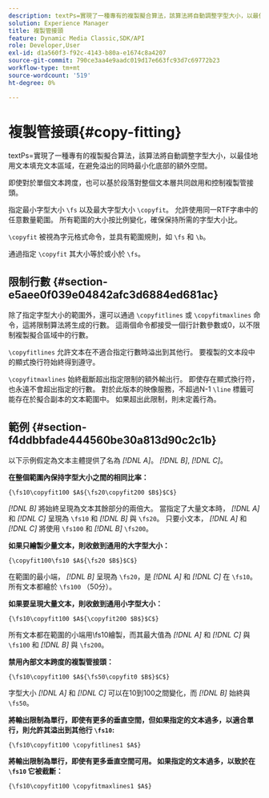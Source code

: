 ```yaml
---
description: textPs=實現了一種專有的複製擬合算法，該算法將自動調整字型大小，以最佳地用文本填充文本區域，在避免溢出的同時最小化底部的額外空間。
solution: Experience Manager
title: 複製管接頭
feature: Dynamic Media Classic,SDK/API
role: Developer,User
exl-id: d1a560f3-f92c-4143-b80a-e1674c8a4207
source-git-commit: 790ce3aa4e9aadc019d17e663fc93d7c69772b23
workflow-type: tm+mt
source-wordcount: '519'
ht-degree: 0%

---
```


# 複製管接頭{#copy-fitting}

textPs=實現了一種專有的複製擬合算法，該算法將自動調整字型大小，以最佳地用文本填充文本區域，在避免溢出的同時最小化底部的額外空間。

即使對於單個文本跨度，也可以基於段落對整個文本層共同啟用和控制複製管接頭。

指定最小字型大小 `\fs` 以及最大字型大小 `\copyfit`。 允許使用同一RTF字串中的任意數量範圍。 所有範圍的大小按比例變化，確保保持所需的字型大小比。

`\copyfit` 被視為字元格式命令，並具有範圍規則，如 `\fs` 和 `\b`。

通過指定 `\copyfit` 其大小等於或小於 `\fs`。

## 限制行數 {#section-e5aee0f039e04842afc3d6884ed681ac}

除了指定字型大小的範圍外，還可以通過 `\copyfitlines` 或 `\copyfitmaxlines` 命令，這將限制算法將生成的行數。 這兩個命令都接受一個行計數參數或0，以不限制複製擬合區域中的行數。

`\copyfitlines` 允許文本在不適合指定行數時溢出到其他行。 要複製的文本段中的顯式換行符始終得到遵守。

`\copyfitmaxlines` 始終截斷超出指定限制的額外輸出行。 即使存在顯式換行符，也永遠不會超出指定的行數。 對於此版本的映像服務，不超過N-1 `\line` 標籤可能存在於擬合副本的文本範圍中。 如果超出此限制，則未定義行為。

## 範例 {#section-f4ddbbfade444560be30a813d90c2c1b}

以下示例假定為文本主體提供了名為 *[!DNL $A$]*。 *[!DNL $B$]*, *[!DNL $C$]*。

**在整個範圍內保持字型大小之間的相同比率：**

`{\fs10\copyfit100 $A${\fs20\copyfit200 $B$}$C$}`

*[!DNL $B$]* 將始終呈現為文本其餘部分的兩倍大。 當指定了大量文本時， *[!DNL $A$]* 和 *[!DNL $C$]* 呈現為 `\fs10` 和 *[!DNL $B$]* 與 `\fs20`。 只要小文本， *[!DNL $A$]* 和 *[!DNL $C$]* 將使用 `\fs100` 和 *[!DNL $B$]* `\fs200`。

**如果只繪製少量文本，則收斂到通用的大字型大小：**

`{\copyfit100\fs10 $A${\fs20 $B$}$C$}`

在範圍的最小端， *[!DNL $B$]* 呈現為 `\fs20`，是 *[!DNL $A$]* 和 *[!DNL $C$]* 在 `\fs10`。 所有文本都繪於 `\fs100` （50分）。

**如果要呈現大量文本，則收斂到通用小字型大小：**

`{\fs10\copyfit100 $A${\copyfit200 $B$}$C$}`

所有文本都在範圍的小端用\fs10繪製，而其最大值為 *[!DNL $A$]* 和 *[!DNL $C$]* 與 `\fs100` 和 *[!DNL $B$]* 與 `\fs200`。

**禁用內部文本跨度的複製管接頭：**

`{\fs10\copyfit100 $A${\fs50\copyfit0 $B$}$C$}`

字型大小 *[!DNL $A$]* 和 *[!DNL $C$]* 可以在10到100之間變化，而 *[!DNL $B$]* 始終與 `\fs50`。

**將輸出限制為單行，即使有更多的垂直空間，但如果指定的文本過多，以適合單行，則允許其溢出到其他行 `\fs10`:**

`{\fs10\copyfit100 \copyfitlines1 $A$}`

**將輸出限制為單行，即使有更多垂直空間可用。 如果指定的文本過多，以致於在 `\fs10` 它被截斷：**

`{\fs10\copyfit100 \copyfitmaxlines1 $A$}`
